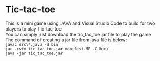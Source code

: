 # Tic-tac-toe
This is a mini game using JAVA and Visual Studio Code to build for two players to play Tic-tac-toe  
You can simply just download the tic_tac_toe.jar file to play the game  
The command of creating a jar file from java file is below:  
`javac src\*.java -d bin`  
`jar -cvfm tic_tac_toe.jar manifest.MF -C bin/ .`  
`java -jar tic_tac_toe.jar`  
